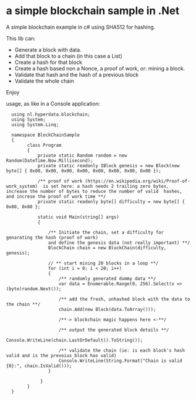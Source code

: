 # a simple blockchain sample in .Net
A simple blockchain example in c# using SHA512 for hashing.

This lib  can:

- Generate a block with data.
- Add that block to a chain (in this case a List<T>)
- Create a hash for that block
- Create a hash based non a Nonce, a proof of work, or: mining a block.
- Validate that hash and the hash of a previous block
- Validate the whole chain

Enjoy

usage, as like in a Console application:

      using nl.hyperdata.blockchain;
      using System;
      using System.Linq;

      namespace BlockChainSample
      {
            class Program
            {
                private static Random random = new Random(DateTime.Now.Millisecond);
                private static readonly IBlock genesis = new Block(new byte[] { 0x00, 0x00, 0x00, 0x00, 0x00, 0x00, 0x00, 0x00 });

                /** proof of work (https://en.wikipedia.org/wiki/Proof-of-work_system)  is set here: a hash needs 2 trailing zero bytes, increase the number of bytes to reduce the number of valid  hashes, and increse the proof of work time **/
                private static readonly byte[] difficulty = new byte[] { 0x00, 0x00 };

                static void Main(string[] args)
                {

                    /** Initiate the chain, set a difficulty for genarating the hash (proof of work) 
                    and define the genesis data (not really important) **/
                    BlockChain chain = new BlockChain(difficulty, genesis);

                    // ** start mining 20 blocks in a loop **/
                    for (int i = 0; i < 20; i++)
                    {
                        /** randomly generated dummy data **/
                        var data = Enumerable.Range(0, 256).Select(x => (byte)random.Next());

                        /** add the fresh, unhashed block with the data to the chain **/
                        chain.Add(new Block(data.ToArray()));

                        /**-> blockchain magic happens here <-**/

                        /** output the generated block details **/
                        Console.WriteLine(chain.LastOrDefault().ToString());

                        /** validate the chain (ie: is each block's hash valid and is the prevoius block has valid)
                        Console.WriteLine(String.Format("Chain is valid {0}:", chain.IsValid()));
                    }

                 }
            }
      }

